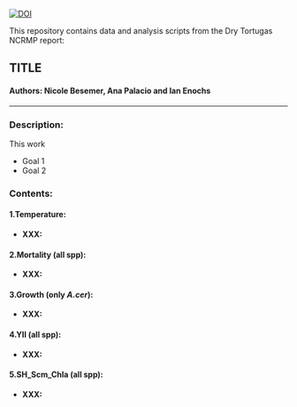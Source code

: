 [![DOI](https://zenodo.org/badge/doi/XXXX.svg)](http://dx.doi.org/XXXXXXX)

This repository contains data and analysis scripts from the Dry Tortugas NCRMP report:

## TITLE
#### Authors: Nicole Besemer, Ana Palacio and Ian Enochs
 

-----

### Description:
This work 

* Goal 1
* Goal 2

### Contents:


#### 1.Temperature:
* **XXX:** 

#### 2.Mortality (all spp):
* **XXX:** 

#### 3.Growth (only *A.cer*):
* **XXX:**


#### 4.YII (all spp):
* **XXX:** 

#### 5.SH_Scm_Chla (all spp):
* **XXX:** 

</br>

